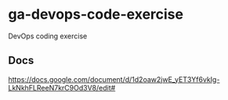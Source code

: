 # ga-devops-code-exercise
DevOps coding exercise

## Docs

https://docs.google.com/document/d/1d2oaw2jwE_yET3Yf6vkIg-LkNkhFLReeN7krC9Od3V8/edit#
